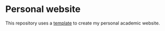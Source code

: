 # Personal website

This repository uses a [template](https://github.com/tovacinni/research-website-template) to create my personal academic website.